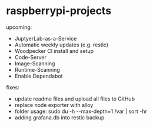# raspberrypi-projects

upcoming:
- JuptyerLab-as-a-Service
- Automatic weekly updates (e.g. restic)
- Woodpecker CI install and setup
- Code-Server
- Image-Scanning
- Runtime-Scanning
- Enable Dependabot

fixes:
- update readme files and upload all files to GitHub
- replace node exporter with alloy
- folder usage: sudo du -h --max-depth=1 /var | sort -hr
- adding grafana.db into restic backup
